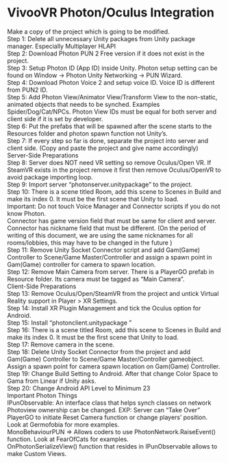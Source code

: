 # VivooVR Photon/Oculus Integration

Make a copy of the project which is going to be modified.<br>
Step 1: Delete all unnecessary Unity packages from Unity package manager. Especially Multiplayer HLAPI <br>
Step 2: Download Photon PUN 2 Free version if it does not exist in the project.<br>
Step 3: Setup Photon ID (App ID) inside Unity. Photon setup setting can be found on Window -> Photon Unity Networking -> PUN Wizard.<br>
Step 4: Download Photon Voice 2 and setup voice ID. Voice ID is different from PUN2 ID.<br>
Step 5: Add Photon View/Animator View/Transform View to the non-static, animated objects that needs to be synched. Examples Spider/Dog/Cat/NPCs. Photon View IDs must be equal for both server and client side if it is set by developer.<br>
Step 6: Put the prefabs that will be spawned after the scene starts to the Resources folder and photon spawn function not Unity’s.<br>
Step 7: If every step so far is done, separate the project into server and client side. (Copy and paste the project and give name accordingly)<br>
Server-Side Preparations<br>
Step 8: Server does NOT need VR setting so remove Oculus/Open VR. If SteamVR exists in the project remove it first then remove Oculus/OpenVR to avoid package importing loop.<br>
Step 9: Import server “photonserver.unitypackage” to the project.<br>
Step 10: There is a scene titled Room, add this scene to Scenes in Build and make its index 0. It must be the first scene that Unity to load.<br>
Important: Do not touch Voice Manager and Connector scripts if you do not know Photon.<br>
Connector has game version field that must be same for client and server.<br>
Connector has nickname field that must be different. (On the period of writing of this document, we are using the same nicknames for all rooms/lobbies, this may have to be changed in the future )<br>
Step 11: Remove Unity Socket Connector script and add Gam(Game) Controller to Scene/Game Master/Controller and assign a spawn point in Gam(Game) controller for camera to spawn location.<br>
Step 12: Remove Main Camera from server. There is a PlayerGO prefab in Resource folder. Its camera must be tagged as “Main Camera”.<br>
Client-Side Preparations <br>
Step 13: Remove Oculus/Open/SteamVR from the project and untick Virtual Reality support in Player > XR Settings.<br>
Step 14: Install XR Plugin Management and tick the Oculus option for Android.<br>
Step 15: Install “photonclient.unitypackage ”<br>
Step 16: There is a scene titled Room, add this scene to Scenes in Build and make its index 0. It must be the first scene that Unity to load.<br>
Step 17: Remove camera in the scene.<br>
Step 18: Delete Unity Socket Connector from the project and add Gam(Game) Controller to Scene/Game Master/Controller gameobject. Assign a spawn point for camera spawn location on Gam(Game) Controller.<br>
Step 19: Change Build Setting to Android. After that change Color Space to Gama from Linear if Unity asks.<br>
Step 20: Change Android API Level to Minimum 23<br>
Important Photon Things<br>
IPunObservable: An interface class that helps synch classes on network<br>
Photoview ownership can be changed. EXP: Server can “Take Over” PlayerGO to initiate Reset Camera function or change players’ position. Look at Germofobia for more examples.<br>
MonoBehaviourPUN => Allows coders to use PhotonNetwork.RaiseEvent() function. Look at FearOfCats for examples.<br>
OnPhotonSerializeView() function that resides in IPunObservable allows to make Custom Views.<br>





